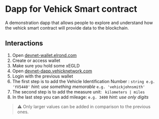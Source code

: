 # Dapp for Vehick Smart contract
A demonstration dapp that allows people to explore and understand how the vehick smart contract will provide data to the blockchain.

## Interactions

 1. Open [devnet-wallet.elrond.com](https://devnet-wallet.elrond.com/)
 2. Create or access wallet
 3. Make sure you hold some xEGLD
 4. Open [devnet-dapp.vehicknetwork.com](https://devnet-dapp.vehicknetwork.com)
 5. Login with the previous wallet
 6. The first step is to add the Vehicle Identification Number : `string e.g. 'YV5440'` *hint: use something memorable* `e.g. 'vehickjohnsmith'`
 7. The second step is to add the measure unit:    ` kilometers | miles`
 8. In the last step you can add mileage: `e.g. 3400`  *hint: use only digits* 
>  :warning:  Only larger values can be added in comparison to the previous ones.
